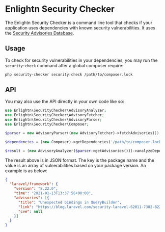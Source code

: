Enlightn Security Checker
===========================

The Enlightn Security Checker is a command line tool that checks if your
application uses dependencies with known security vulnerabilities. It uses the [Security Advisories Database](https://github.com/FriendsOfPHP/security-advisories).

Usage
-----

To check for security vulnerabilities in your dependencies, you may run the `security:check` command after a global composer require: 

```bash
php security-checker security:check /path/to/composer.lock
```

API
-----------

You may also use the API directly in your own code like so:

```php
use Enlightn\SecurityChecker\AdvisoryAnalyzer;
use Enlightn\SecurityChecker\AdvisoryFetcher;
use Enlightn\SecurityChecker\AdvisoryParser;
use Enlightn\SecurityChecker\Composer;

$parser = new AdvisoryParser((new AdvisoryFetcher)->fetchAdvisories());

$dependencies = (new Composer)->getDependencies('/path/to/composer.lock');

$result = (new AdvisoryAnalyzer($parser->getAdvisories()))->analyzeDependencies($dependencies);
```

The result above is in JSON format. The key is the package name and the value is an array of vulnerabilities based on your package version. An example is as below:

```json
{
  "laravel/framework": {
    "version": "8.22.0",
    "time": "2021-01-13T13:37:56+00:00",
    "advisories": [{
      "title": "Unexpected bindings in QueryBuilder",
      "link": "https://blog.laravel.com/security-laravel-62011-7302-8221-released",
      "cve": null
    }]
  }
}
```
